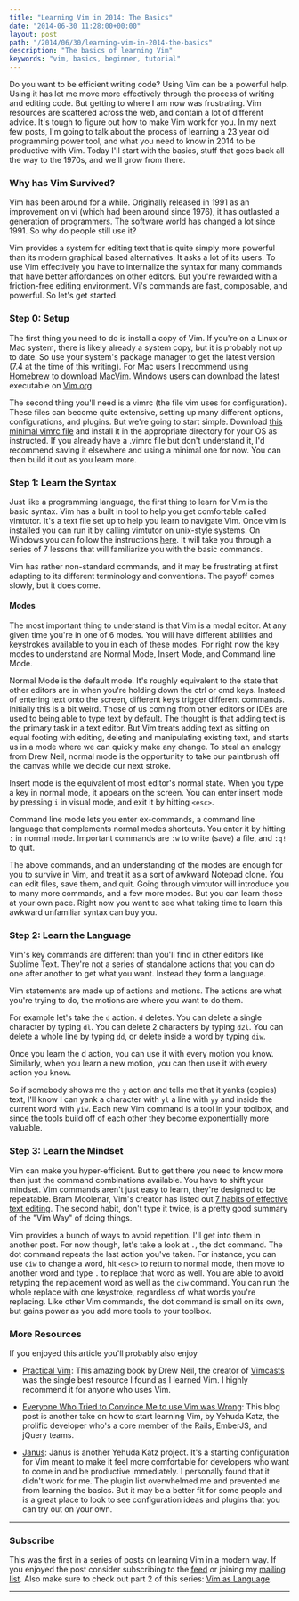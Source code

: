 ```yaml
---
title: "Learning Vim in 2014: The Basics"
date: "2014-06-30 11:28:00+00:00"
layout: post
path: "/2014/06/30/learning-vim-in-2014-the-basics"
description: "The basics of learning Vim"
keywords: "vim, basics, beginner, tutorial"
---
```


Do you want to be efficient writing code?  Using Vim can be a powerful help.  Using it has let me move more effectively through the process of writing and editing code.  But getting to where I am now was frustrating. Vim resources are scattered across the web, and contain a lot of different advice.  It's tough to figure out how to make Vim work for you.  In my next few posts, I'm going to talk about the process of learning a 23 year old programming power tool, and what you need to know in 2014 to be productive with Vim.  Today I'll start with the basics, stuff that goes back all the way to the 1970s, and we'll grow from there.

### Why has Vim Survived?

Vim has been around for a while.  Originally released in 1991 as an improvement on vi (which had been around since 1976), it has outlasted a generation of programmers. The software world has changed a lot since 1991.  So why do people still use it?  

Vim provides a system for editing text that is quite simply more powerful than its modern graphical based alternatives.  It asks a lot of its users. To use Vim effectively you have to internalize the syntax for many commands that have better affordances on other editors.  But you're rewarded with a friction-free editing environment.  Vi's commands are fast, composable, and powerful. So let's get started.

### Step 0: Setup

The first thing you need to do is install a copy of Vim. If you're on a Linux or Mac system, there is likely already a system copy, but it is probably not up to date.  So use your system's package manager to get the latest version (7.4 at the time of this writing).  For Mac users I recommend using [Homebrew][homebrew] to download [MacVim][macvim]. Windows users can download the latest executable on [Vim.org][vimdownload].

The second thing you'll need is a vimrc (the file vim uses for configuration).  These files can become quite extensive, setting up many different options, configurations, and plugins.  But we're going to start simple.  Download [this minimal vimrc file][minrc] and install it in the appropriate directory for your OS as instructed.  If you already have a .vimrc file but don't understand it, I'd recommend saving it elsewhere and using a minimal one for now. You can then build it out as you learn more.  

### Step 1: Learn the Syntax

Just like a programming language, the first thing to learn for Vim is the basic syntax.  Vim has a built in tool to help you get comfortable called vimtutor.  It's a text file set up to help you learn to navigate Vim. Once vim is installed you can run it by calling vimtutor on unix-style systems.  On Windows you can follow the instructions [here][wintutor]. It will take you through a series of 7 lessons that will familiarize you with the basic commands.

Vim has rather non-standard commands, and it may be frustrating at first adapting to its different terminology and conventions.  The payoff comes slowly, but it does come.

#### Modes

The most important thing to understand is that Vim is a modal editor.  At any given time you're in one of 6 modes.  You will have different abilities and keystrokes available to you in each of these modes.  For right now the key modes to understand are Normal Mode, Insert Mode, and Command line Mode.

Normal Mode is the default mode.  It's roughly equivalent to the state that other editors are in when you're holding down the ctrl or cmd keys.  Instead of entering text onto the screen, different keys trigger different commands.  Initially this is a bit weird.  Those of us coming from other editors or IDEs are used to being able to type text by default.  The thought is that adding text is the primary task in a text editor.  But Vim treats adding text as sitting on equal footing with editing, deleting and manipulating existing text, and starts us in a mode where we can quickly make any change. To steal an analogy from Drew Neil, normal mode is the opportunity to take our paintbrush off the canvas while we decide our next stroke.  

Insert mode is the equivalent of most editor's normal state.  When you type a key in normal mode, it appears on the screen. You can enter insert mode by pressing `i` in visual mode, and exit it by hitting `<esc>`.

Command line mode lets you enter ex-commands, a command line language that complements normal modes shortcuts.  You enter it by hitting `:` in normal mode.  Important commands are `:w` to write (save) a file, and `:q!` to quit.

The above commands, and an understanding of the modes are enough for you to survive in Vim, and treat it as a sort of awkward Notepad clone.  You can edit files, save them, and quit.  Going through vimtutor will introduce you to many more commands, and a few more modes.  But you can learn those at your own pace.  Right now you want to see what taking time to learn this awkward unfamiliar syntax can buy you.

### Step 2: Learn the Language

Vim's key commands are different than you'll find in other editors like Sublime Text.  They're not a series of standalone actions that you can do one after another to get what you want.  Instead they form a language.  

Vim statements are made up of actions and motions.  The actions are what you're trying to do, the motions are where you want to do them.

For example let's take the `d` action. `d` deletes. You can delete a single character by typing `dl`.  You can delete 2 characters by typing `d2l`. You can delete a whole line by typing `dd`, or delete inside a word by typing `diw`.

Once you learn the d action, you can use it with every motion you know. Similarly, when you learn a new motion, you can then use it with every action you know.

So if somebody shows me the `y` action and tells me that it yanks (copies) text, I'll know I can yank a character with `yl` a line with `yy` and inside the current word with `yiw`.  Each new Vim command is a tool in your toolbox, and since the tools build off of each other they become exponentially more valuable.

### Step 3: Learn the Mindset

Vim can make you hyper-efficient.  But to get there you need to know more than just the command combinations available.  You have to shift your mindset.  Vim commands aren't just easy to learn, they're designed to be repeatable.  Bram Moolenar, Vim's creator has listed out [7 habits of effective text editing][7habits].  The second habit, don't type it twice, is a pretty good summary of the "Vim Way" of doing things.

Vim provides a bunch of ways to avoid repetition.  I'll get into them in another post. For now though, let's take a look at `.`, the dot command.  The dot command repeats the last action you've taken. For instance, you can use `ciw` to change a word, hit `<esc>` to return to normal mode, then move to another word and type `.` to replace that word as well.  You are able to avoid retyping the replacement word as well as the `ciw` command. You can run the whole replace with one keystroke, regardless of what words you're replacing.  Like other Vim commands, the dot command is small on its own, but gains power as you add more tools to your toolbox.

### More Resources


If you enjoyed this article you'll probably also enjoy

- <a href="http://www.amazon.com/gp/product/1934356980/ref=as_li_tl?ie=UTF8&camp=1789&creative=390957&creativeASIN=1934356980&linkCode=as2&tag=benmccormicko-20&linkId=FE3JFKHYVRYCUOVS">Practical Vim</a><img src="http://ir-na.amazon-adsystem.com/e/ir?t=benmccormicko-20&l=as2&o=1&a=1934356980" width="1" height="1" border="0" alt="" style="border:none !important; margin:0px !important;" />: This amazing book by Drew Neil, the creator of [Vimcasts][vimcasts] was the single best resource I found as I learned Vim.  I highly recommend it for anyone who uses Vim.

- [Everyone Who Tried to Convince Me to use Vim was Wrong][katzvim]: This blog post is another take on how to start learning Vim, by Yehuda Katz, the prolific developer who's a core member of the Rails, EmberJS, and jQuery teams.

- [Janus][janus]: Janus is another Yehuda Katz project.  It's a starting configuration for Vim meant to make it feel more comfortable for developers who want to come in and be productive immediately.  I personally found that it didn't work for me. The plugin list overwhelmed me and prevented me from learning the basics.  But it may be a better fit for some people and is a great place to look to see configuration ideas and plugins that you can try out on your own.

---

### Subscribe

This was the first in a series of posts on learning Vim in a modern way.  If you enjoyed the post consider subscribing to the [feed](http://feedpress.me/benmccormick) or joining my [mailing list](http://eepurl.com/WFYon). Also make sure to check out part 2 of this series: [Vim as Language](http://benmccormick.org/2014/07/02/learning-vim-in-2014-vim-as-language/).



[homebrew]:http://brew.sh/
[macvim]: https://code.google.com/p/macvim/
[vimdownload]:http://www.vim.org/download.php
[minrc]: https://gist.github.com/benmccormick/4e4bc44d8135cfc43fc3
[wintutor]: http://superuser.com/questions/270938/how-to-run-vimtutor-on-windows
[7habits]: http://www.moolenaar.net/habits.html
[katzvim]: http://yehudakatz.com/2010/07/29/everyone-who-tried-to-convince-me-to-use-vim-was-wrong/
[janus]: https://github.com/carlhuda/janus
[vimcasts]:http://vimcasts.org/





---
